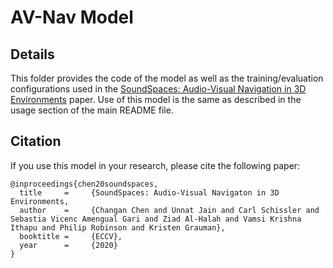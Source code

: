# AV-Nav Model

## Details
This folder provides the code of the model as well as the training/evaluation configurations used in the 
[SoundSpaces: Audio-Visual Navigation in 3D Environments](https://arxiv.org/pdf/1912.11474.pdf) paper.
Use of this model is the same as described in the usage section of the main README file.

## Citation
If you use this model in your research, please cite the following paper:
```
@inproceedings{chen20soundspaces,
  title     =     {SoundSpaces: Audio-Visual Navigaton in 3D Environments,
  author    =     {Changan Chen and Unnat Jain and Carl Schissler and Sebastia Vicenc Amengual Gari and Ziad Al-Halah and Vamsi Krishna Ithapu and Philip Robinson and Kristen Grauman},
  booktitle =     {ECCV},
  year      =     {2020}
}
```